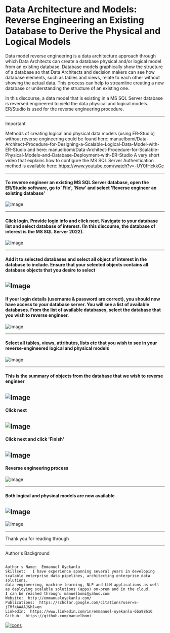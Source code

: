 # Data Architecture and Models: Reverse Engineering an Existing Database to Derive the Physical and Logical Models

Data model reverse engineering is a data architecture approach through which Data Architects can create a database physical and/or logical model from an existing database. Database models graphically show the structure of a database so that Data Architects and decision makers can see how database elements, such as tables and views, relate to each other without showing the actual data. This process can help to streamline creating a new database or understanding the structure of an existing one.

In this discourse, a data model that is existing in a MS SQL Server database is reversed engineered to yield the data physical and logical models. ER/Studio is used for the reverse engineering procedure. 

---
> [!IMPORTANT]
> Methods of creating logical and physical data models (using ER-Studio) without reverse engineering could be found here: manuelbomi/Data-Architect-Procedure-for-Designing-a-Scalable-Logical-Data-Model-with-ER-Studio and here: manuelbomi/Data-Architect-Procedure-for-Scalable-Physical-Models-and-Database-Deployment-with-ER-Studio
> A very short video that explains how to configure the MS SQL Server Authentication method is available here: https://www.youtube.com/watch?v=-UY0fHckkGc
> 
---
#### To reverse engineer an existing MS SQL Server database, open the ER/Studio software, go to 'File',  'New' and  select 'Reverse engineer an existing database'
![Image](https://github.com/user-attachments/assets/cce74d69-f98d-4dda-b3bd-fc78975e2e6a)

---
#### Click login. Provide login info and click next. Navigate to your database list and select database of interest. (In this discourse, the database of interest is the MS SQL Server 2022). 

![Image](https://github.com/user-attachments/assets/8b803bfb-e0f9-4502-bbf2-54506ecfd086)

---
####  Add it to selected databases and select all object of interest in the database to include. Ensure that your selected objects contains all database objects that you desire to select 

![Image](https://github.com/user-attachments/assets/003983ed-42a5-4a8c-8c2e-d746db4b7e71)
---

#### If your login details (username & password are correct), you should now have access to your database server. You will see a list of available databases. From the list of available databases, select the database that you wish to reverse engineer. 
![Image](https://github.com/user-attachments/assets/cf0a69fb-0331-40dc-b55a-0a4d01c23381)

---
#### Select all tables, views, attributes, lists etc that you wish to see in your reverse-engineered logical and physical models
![Image](https://github.com/user-attachments/assets/d2543711-28ec-42a3-ab90-b50c00001ff0)

---

#### This is the summary of objects from the database that we wish to reverse engineer
![Image](https://github.com/user-attachments/assets/8f198b50-e2ae-462f-9b54-21e6f9e1557c)
---
#### Click next
![Image](https://github.com/user-attachments/assets/215a396c-ac79-4e88-ad90-36517a4798ba)
---

#### Click next and click 'Finish'
![Image](https://github.com/user-attachments/assets/54eecb0e-8c0b-47e2-a688-464fa358a6ac)
---
#### Reverse engineering process
![Image](https://github.com/user-attachments/assets/7a937d3b-8780-4091-b24e-f0cc9fcee8db)

---
#### Both logical and physical models are now available
![Image](https://github.com/user-attachments/assets/1039f493-96dc-47aa-a3c1-3278ea0b5d9b)
----
![Image](https://github.com/user-attachments/assets/d65d1a91-79d5-4adb-9ea0-1df3002c52b7)




---
Thank you for reading through

---

Author's Background

```

Author's Name:  Emmanuel Oyekanlu
Skillset:   I have experience spanning several years in developing scalable enterprise data pipelines, architecting enterprise data solutions,
data engineering, machine learning, NLP and LLM applications as well as deploying scalable solutions (apps) on-prem and in the cloud.
I can be reached through: manuelbomi@yahoo.com
Website:  http://emmanueloyekanlu.com/
Publications:  https://scholar.google.com/citations?user=S-jTMfkAAAAJ&hl=en
LinkedIn:  https://www.linkedin.com/in/emmanuel-oyekanlu-6ba98616
Github:  https://github.com/manuelbomi

```
[![Icons](https://skillicons.dev/icons?i=aws,azure,gcp,scala,mongodb,redis,cassandra,kafka,anaconda,matlab,nodejs,django,py,c,anaconda,git,github,mysql,docker,kubernetes&theme=dark)](https://skillicons.dev)

